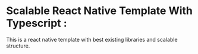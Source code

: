 # Scalable React Native Template With Typescript :

This is a react native template with best existing libraries and scalable structure.
